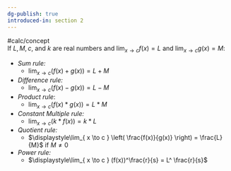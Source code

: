 ```yaml
---
dg-publish: true
introduced-in: section 2
---
```

#calc/concept  
If $L, M, c,$ and $k$ are real numbers and $\displaystyle\lim_{ x \to c } f(x) = L$ and $\displaystyle\lim_{ x \to c } g(x) = M$:
- *Sum rule:* 
	- $\displaystyle\lim_{ x \to c } (f(x)+g(x)) = L +M$
- *Difference rule:*
	- $\displaystyle\lim_{ x \to c } (f(x)-g(x)) = L -M$
- *Product rule*:
	- $\displaystyle\lim_{ x \to c } (f(x)*g(x)) = L *M$
- *Constant Multiple rule:*
	- $\displaystyle\lim_{ x \to c } (k*f(x)) = k*L$
- *Quotient rule:*
	- $\displaystyle\lim_{ x \to c } \left( \frac{f(x)}{g(x)} \right) = \frac{L}{M}$ if $M \neq 0$
- *Power rule:*
	- $\displaystyle\lim_{ x \to c } (f(x))^\frac{r}{s} = L^ \frac{r}{s}$